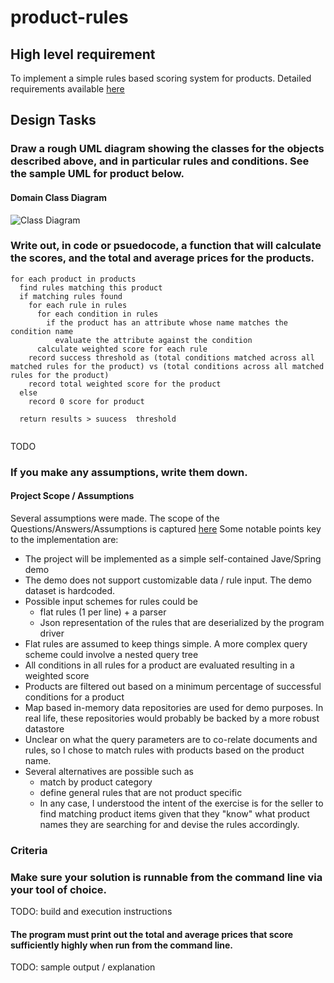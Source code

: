 # product-rules

## High level requirement
To implement a simple rules based scoring system for products. Detailed requirements available [here](docs/requirements.docx)

## Design Tasks
### Draw a rough UML diagram showing the classes for the objects described above, and in particular rules and conditions. See the sample UML for product below.
#### Domain Class Diagram

![Class Diagram](http://www.plantuml.com/plantuml/proxy?src=https://raw.githubusercontent.com/balamuru/product-rules/master/docs/uml/class.puml)


### Write out, in code or psuedocode, a function that will calculate the scores, and the total and average prices for the products.
```
for each product in products
  find rules matching this product
  if matching rules found
    for each rule in rules
      for each condition in rules
        if the product has an attribute whose name matches the condition name
          evaluate the attribute against the condition
      calculate weighted score for each rule          
    record success threshold as (total conditions matched across all matched rules for the product) vs (total conditions across all matched rules for the product)
    record total weighted score for the product      
  else
    record 0 score for product
  
  return results > suucess  threshold  
   
```
TODO

### If you make any assumptions, write them down.
#### Project Scope / Assumptions
Several assumptions were made. The scope of the Questions/Answers/Assumptions is captured [here](docs/questions-and-assumptions.md)
Some notable points key to the implementation are:
* The project will be implemented as a simple self-contained Jave/Spring demo
* The demo does not support customizable data / rule input. The demo dataset is hardcoded.
* Possible input schemes for rules could be
  * flat rules (1 per line) + a parser
  * Json representation of the rules that are deserialized by the program driver
* Flat rules are assumed to keep things simple. A more complex query scheme could involve a nested query tree
* All conditions in all rules for a product are evaluated resulting in a weighted score
* Products are filtered out based on a minimum percentage of successful conditions for a product
* Map based in-memory data repositories are used for demo purposes. In real life, these repositories would probably be backed by a more robust datastore
* Unclear on what the query parameters are to co-relate documents and rules, so I chose to match rules with products based on the product name.
* Several alternatives are possible such as
  * match by product category
  * define general rules that are not product specific
  * In any case, I understood the intent of the exercise is for the seller to find matching product items given that they "know" what product names they are searching for and devise the rules accordingly.


### Criteria
### Make sure your solution is runnable from the command line via your tool of choice.
TODO: build and execution instructions
#### The program must print out the total and average prices that score sufficiently highly when run from the command line.
TODO: sample output / explanation